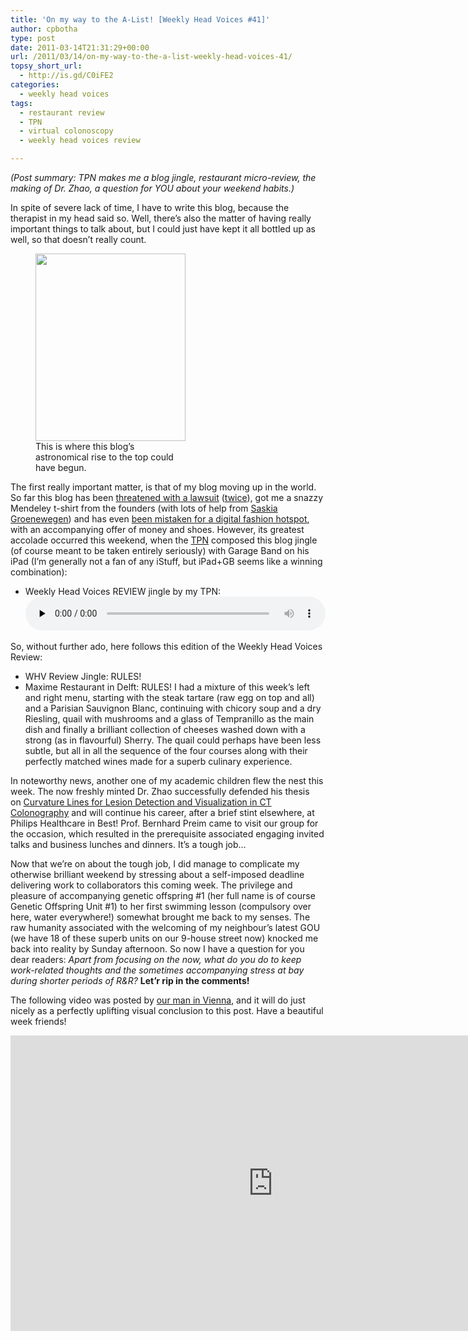 ```yaml
---
title: 'On my way to the A-List! [Weekly Head Voices #41]'
author: cpbotha
type: post
date: 2011-03-14T21:31:29+00:00
url: /2011/03/14/on-my-way-to-the-a-list-weekly-head-voices-41/
topsy_short_url:
  - http://is.gd/C0iFE2
categories:
  - weekly head voices
tags:
  - restaurant review
  - TPN
  - virtual colonoscopy
  - weekly head voices review

---
```

_(Post summary: TPN makes me a blog jingle, restaurant micro-review, the making of Dr. Zhao, a question for YOU about your weekend habits.)_

<div>
  In spite of severe lack of time, I have to write this blog, because the therapist in my head said so. Well, there’s also the matter of having really important things to talk about, but I could just have kept it all bottled up as well, so that doesn’t really count.
</div>

<div>
  <figure id="attachment_1261" aria-describedby="caption-attachment-1261" style="width: 240px" class="wp-caption aligncenter"><a href="http://cpbotha.net/wp-content/uploads/2011/03/blogging_for_dummies_cover.jpg" data-rel="lightbox-image-0" data-rl_title="" data-rl_caption="" title=""><img data-attachment-id="1261" data-permalink="https://cpbotha.net/2011/03/14/on-my-way-to-the-a-list-weekly-head-voices-41/blogging_for_dummies_cover/" data-orig-file="https://cpbotha.net/wp-content/uploads/2011/03/blogging_for_dummies_cover.jpg" data-orig-size="549,684" data-comments-opened="1" data-image-meta="{&quot;aperture&quot;:&quot;0&quot;,&quot;credit&quot;:&quot;&quot;,&quot;camera&quot;:&quot;&quot;,&quot;caption&quot;:&quot;&quot;,&quot;created_timestamp&quot;:&quot;0&quot;,&quot;copyright&quot;:&quot;&quot;,&quot;focal_length&quot;:&quot;0&quot;,&quot;iso&quot;:&quot;0&quot;,&quot;shutter_speed&quot;:&quot;0&quot;,&quot;title&quot;:&quot;&quot;}" data-image-title="blogging_for_dummies_cover" data-image-description="" data-medium-file="https://cpbotha.net/wp-content/uploads/2011/03/blogging_for_dummies_cover-240x300.jpg" data-large-file="https://cpbotha.net/wp-content/uploads/2011/03/blogging_for_dummies_cover.jpg" class="size-medium wp-image-1261" title="blogging_for_dummies_cover" src="http://cpbotha.net/wp-content/uploads/2011/03/blogging_for_dummies_cover-240x300.jpg" alt="" width="240" height="300" srcset="https://cpbotha.net/wp-content/uploads/2011/03/blogging_for_dummies_cover-240x300.jpg 240w, https://cpbotha.net/wp-content/uploads/2011/03/blogging_for_dummies_cover.jpg 549w" sizes="(max-width: 240px) 85vw, 240px" /></a><figcaption id="caption-attachment-1261" class="wp-caption-text">This is where this blog&#8217;s astronomical rise to the top could have begun.</figcaption></figure>
</div>

<div>
  <p>
    The first really important matter, is that of my blog moving up in the world. So far this blog has been <a title="lawsuit threat #1" href="/2004/02/20/andrew-october-threatens-me-with-legal-action/">threatened with a lawsuit</a> (<a title="some other dude more or less threatens me with another lawsuit" href="/2008/03/22/dr-werner-you-are-a-singularity-of-stupid/#comment-1797">twice</a>), got me a snazzy Mendeley t-shirt from the founders (with lots of help from <a title="website of Saskia Groenewegen" href="http://groenewegen.de/">Saskia Groenewegen</a>) and has even <a title="fashion hotspot WHV" href="/2011/01/23/the-future-is-sick-weekly-head-voices-36/">been mistaken for a digital fashion hotspot</a>, with an accompanying offer of money and shoes. However, its greatest accolade occurred this weekend, when the <a title="WHV abbreviations page" href="/about/weekly-head-voices-abbreviations/">TPN</a> composed this blog jingle (of course meant to be taken entirely seriously) with Garage Band on his iPad (I&#8217;m generally not a fan of any iStuff, but iPad+GB seems like a winning combination):
  </p>
  
  <ul>
    <li>
      Weekly Head Voices REVIEW jingle by my TPN:<!--[if lt IE 9]><![endif]--><audio class="wp-audio-shortcode" id="audio-1260-1" preload="none" style="width: 100%;" controls="controls"><source type="audio/mpeg" src="https://cpbotha.net/wp-content/uploads/2011/03/head-voices-review.m4a?_=1" />
      
      <a href="https://cpbotha.net/wp-content/uploads/2011/03/head-voices-review.m4a">https://cpbotha.net/wp-content/uploads/2011/03/head-voices-review.m4a</a></audio>
    </li>
  </ul>
  
  <p>
    So, without further ado, here follows this edition of the Weekly Head Voices Review:
  </p>
  
  <ul>
    <li>
      WHV Review Jingle: RULES!
    </li>
    <li>
      Maxime Restaurant in Delft: RULES! I had a mixture of this week&#8217;s left and right menu, starting with the steak tartare (raw egg on top and all) and a Parisian Sauvignon Blanc, continuing with chicory soup and a dry Riesling, quail with mushrooms and a glass of Tempranillo as the main dish and finally a brilliant collection of cheeses washed down with a strong (as in flavourful) Sherry. The quail could perhaps have been less subtle, but all in all the sequence of the four courses along with their perfectly matched wines made for a superb culinary experience.
    </li>
  </ul>
  
  <p>
    In noteworthy news, another one of my academic children flew the nest this week. The now freshly minted Dr. Zhao successfully defended his thesis on <a title="Dr. Lingxiao Zhao's PhD thesis page" href="http://graphics.tudelft.nl/Publications/Zhao2011">Curvature Lines for Lesion Detection and Visualization in CT Colonography</a> and will continue his career, after a brief stint elsewhere, at Philips Healthcare in Best! Prof. Bernhard Preim came to visit our group for the occasion, which resulted in the prerequisite associated engaging invited talks and business lunches and dinners. It&#8217;s a tough job&#8230;
  </p>
  
  <p>
    Now that we&#8217;re on about the tough job, I did manage to complicate my otherwise brilliant weekend by stressing about a self-imposed deadline delivering work to collaborators this coming week. The privilege and pleasure of accompanying genetic offspring #1 (her full name is of course Genetic Offspring Unit #1) to her first swimming lesson (compulsory over here, water everywhere!) somewhat brought me back to my senses. The raw humanity associated with the welcoming of my neighbour&#8217;s latest GOU (we have 18 of these superb units on our 9-house street now) knocked me back into reality by Sunday afternoon. So now I have a question for you dear readers: <em>Apart from focusing on the now, what do you do to keep work-related thoughts and the sometimes accompanying stress at bay during shorter periods of R&R?</em> <strong>Let&#8217;r rip in the comments!</strong>
  </p>
  
  <p>
    The following video was posted by <a title="our man in vienna is also the CEO of SimVis!" href="http://www.simvis.at/">our man in Vienna</a>, and it will do just nicely as a perfectly uplifting visual conclusion to this post. Have a beautiful week friends!
  </p>
  
  <div class="jetpack-video-wrapper">
    <span class="embed-youtube" style="text-align:center; display: block;"><iframe class='youtube-player' type='text/html' width='840' height='473' src='https://www.youtube.com/embed/iANRO3I30nM?version=3&#038;rel=1&#038;fs=1&#038;autohide=2&#038;showsearch=0&#038;showinfo=1&#038;iv_load_policy=1&#038;wmode=transparent' allowfullscreen='true' style='border:0;'></iframe></span>
  </div>
</div>